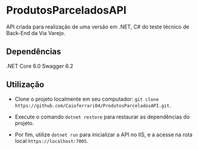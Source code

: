 # ProdutosParceladosAPI

API criada para realização de uma versão em .NET, C# do teste técnico de Back-End da Via Varejo.

## Dependências
.NET Core 6.0
Swagger 6.2

## Utilização

- Clone o projeto localmente em seu computador: `git clone https://github.com/Caioferrari04/ProdutosParceladosAPI.git`.

- Execute o comando `dotnet restore` para restaurar as dependências do projeto.

- Por fim, utilize `dotnet run` para inicializar a API no IIS, e a acesse na rota local `https://localhost:7005`.